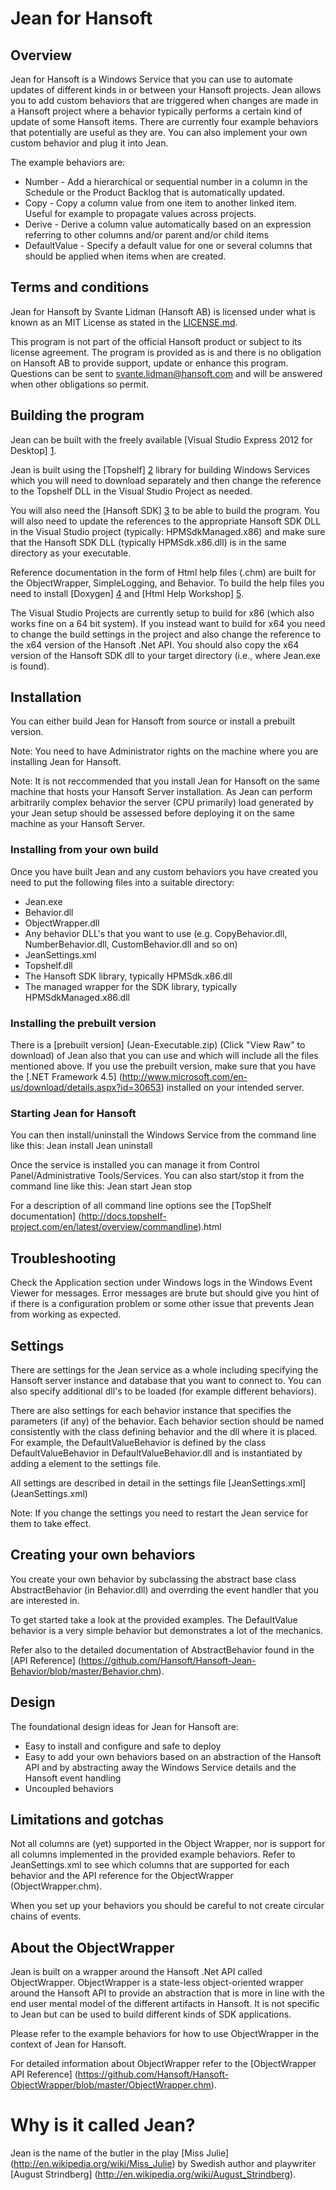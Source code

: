 Jean for Hansoft
================

Overview
--------
Jean for Hansoft is a Windows Service that you can use to automate  updates of different kinds in or between your Hansoft projects. Jean
allows you to add custom behaviors that are triggered when changes are made in a Hansoft project where a behavior typically performs a certain
kind of update of some Hansoft items. There are currently four example behaviors that potentially are useful as they are. You can also implement
your own custom behavior and plug it into Jean.

The example behaviors are:
* Number - Add a hierarchical or sequential number in a column in the Schedule or the Product Backlog  that is automatically updated. 
* Copy - Copy a column value from one item to another linked item. Useful for example to propagate values across projects.
* Derive - Derive a column value automatically based on an expression referring to other columns and/or parent and/or child items
* DefaultValue - Specify a default value for one or several columns that should be applied when items when are created.

Terms and conditions
--------------------
Jean for Hansoft by Svante Lidman (Hansoft AB) is licensed under what is known as an MIT License as stated in the [LICENSE.md](LICENSE.md).

This program is not part of the official Hansoft product or subject to its license agreement.
The program is provided as is and there is no obligation on Hansoft AB to provide support, update or enhance this program.
Questions can be sent to svante.lidman@hansoft.com and will be answered when other obligations so permit.

Building the program
--------------------
Jean can be built with the freely available [Visual Studio Express 2012 for Desktop] [1].

Jean is built using the [Topshelf] [2]
library for building Windows Services which you will need to download separately and then change the reference
to the Topshelf DLL in the Visual Studio Project as needed.

You will also need the [Hansoft SDK] [3] to be able to build the program. You will
also need to update the references to the appropriate 
Hansoft SDK DLL in the Visual Studio project (typically: HPMSdkManaged.x86) and make sure that the Hansoft SDK DLL (typically HPMSdk.x86.dll) is
in the same directory as your executable.

Reference documentation in the form of Html help files (.chm) are built for the ObjectWrapper, SimpleLogging, and Behavior.  To build the help files
you need to install [Doxygen] [4] and [Html Help Workshop] [5].

The Visual Studio Projects are currently setup to build for x86 (which also works fine on a 64 bit system). If you instead want to build for
x64 you need to change the build settings in the project and also change the reference to the x64 version of the Hansoft .Net API. You should
also copy the x64 version of the Hansoft SDK dll to your target directory (i.e., where Jean.exe is found).

[1]: http://www.microsoft.com/visualstudio/eng/products/visual-studio-express-for-windows-desktop  "Visual Studio Express 2012 for Desktop"
[2]: http://topshelf-project.com/                                                                  "TopShelf"
[3]: http://hansoft.com/support/downloads/                                                         "Hansoft SDK"
[4]: http://www.stack.nl/~dimitri/doxygen/                                                         "Doxygen"
[5]: http://www.microsoft.com/en-us/download/details.aspx?id=21138                                 "HTML Help Workshop"

Installation
------------
You can either build Jean for Hansoft from source or install a prebuilt version.

Note: You need to have Administrator rights on the machine where you are installing Jean for Hansoft.

Note: It is not reccommended that you install Jean for Hansoft on the same machine that hosts your Hansoft Server installation. As Jean
can perform arbitrarily complex behavior the server (CPU primarily) load generated by your Jean setup should be assessed before deploying it
on the same machine as your Hansoft Server. 

### Installing from your own build
Once you have built Jean and any custom behaviors you have created you need to put the following files into a suitable directory:
* Jean.exe
* Behavior.dll
* ObjectWrapper.dll
* Any behavior DLL's that you want to use (e.g. CopyBehavior.dll, NumberBehavior.dll, CustomBehavior.dll and so on)
* JeanSettings.xml
* Topshelf.dll
* The Hansoft SDK library, typically HPMSdk.x86.dll
* The managed wrapper for the SDK library, typically HPMSdkManaged.x86.dll

### Installing the prebuilt version
There is a [prebuilt version] (Jean-Executable.zip) (Click "View Raw" to download) of Jean also that you can use and which will include all the files mentioned above. If you use the prebuilt version, make sure
that you have the [.NET Framework 4.5] (http://www.microsoft.com/en-us/download/details.aspx?id=30653) installed on your intended server.

### Starting Jean for Hansoft
You can then install/uninstall the Windows Service from the command line like this:
	Jean install
	Jean uninstall

Once the service is installed you can manage it from Control Panel/Administrative Tools/Services. You can also start/stop it from the command line like this:
    Jean start
    Jean stop

For a description of all command line options see the [TopShelf documentation] (http://docs.topshelf-project.com/en/latest/overview/commandline).html

Troubleshooting
---------------
Check the Application section under Windows logs in the Windows Event Viewer for messages. Error messages are brute but should give you hint of
if there is a configuration problem or some other issue that prevents Jean from working as expected.

Settings
--------
There are settings for the Jean service as a whole including specifying the Hansoft server instance and database that you want to connect to.
You can also specify additional dll's to be loaded (for example different behaviors).

There are also settings for each behavior instance that specifies the parameters (if any) of the behavior. Each behavior section should be named
consistently with the class defining behavior and the dll where it is placed. For example, the DefaultValueBehavior is defined by the class
DefaultValueBehavior in DefaultValueBehavior.dll and is instantiated by adding a <DefaultValue> element to the settings file.

All settings are described in detail in the settings file [JeanSettings.xml] (JeanSettings.xml)

Note: If you change the settings you need to restart the Jean service for them to take effect.

Creating your own behaviors
---------------------------
You create your own behavior by subclassing the abstract base class AbstractBehavior (in Behavior.dll) and overrding the event handler
that you are interested in.

To get started take a look at the provided examples. The DefaultValue behavior is a very simple behavior but demonstrates a lot of the
mechanics.

Refer also to the detailed documentation of AbstractBehavior found in the [API Reference] (https://github.com/Hansoft/Hansoft-Jean-Behavior/blob/master/Behavior.chm).

Design
------
The foundational design ideas for Jean for Hansoft are:
* Easy to install and configure and safe to deploy
* Easy to add your own behaviors based on an abstraction of the Hansoft API and by abstracting away the Windows Service details and the
  Hansoft event handling
* Uncoupled behaviors

Limitations and gotchas
-----------------------
Not all columns are (yet) supported in the Object Wrapper, nor is support for all columns implemented in the provided example behaviors. Refer
to JeanSettings.xml to see which columns that are supported for each behavior and the API reference for the ObjectWrapper (ObjectWrapper.chm).

When you set up your behaviors you should be careful to not create circular chains of events.

About the ObjectWrapper
-----------------------
Jean is built on a wrapper around the Hansoft .Net API called ObjectWrapper. ObjectWrapper is a state-less object-oriented wrapper around the
Hansoft API to provide an abstraction that is more in line with the end user mental model of the different artifacts in Hansoft. It is not specific
to Jean but can be used to build different kinds of SDK applications.

Please refer to the example behaviors for how to use ObjectWrapper in the context of Jean for Hansoft.

For detailed information about ObjectWrapper refer to the [ObjectWrapper API Reference] (https://github.com/Hansoft/Hansoft-ObjectWrapper/blob/master/ObjectWrapper.chm).

Why is it called Jean?
======================
Jean is the name of the butler in the play [Miss Julie] (http://en.wikipedia.org/wiki/Miss_Julie) by Swedish author and playwriter
[August Strindberg] (http://en.wikipedia.org/wiki/August_Strindberg).  
